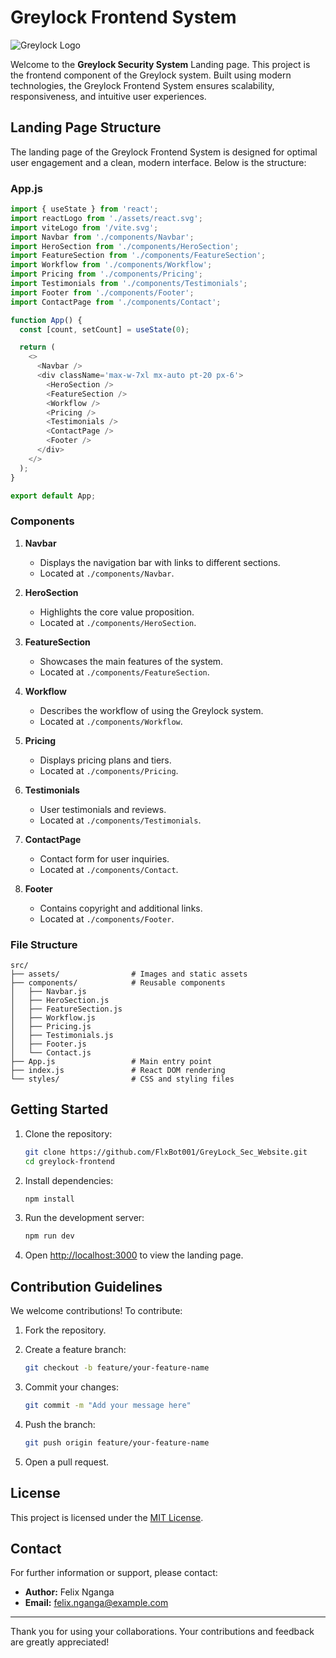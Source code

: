 # Greylock Frontend System

![Greylock Logo](public/images/logo.png)

Welcome to the **Greylock Security System** Landing page. This project is the frontend component of the Greylock system. Built using modern technologies, the Greylock Frontend System ensures scalability, responsiveness, and intuitive user experiences.

## Landing Page Structure

The landing page of the Greylock Frontend System is designed for optimal user engagement and a clean, modern interface. Below is the structure:

### App.js

```javascript
import { useState } from 'react';
import reactLogo from './assets/react.svg';
import viteLogo from '/vite.svg';
import Navbar from './components/Navbar';
import HeroSection from './components/HeroSection';
import FeatureSection from './components/FeatureSection';
import Workflow from './components/Workflow';
import Pricing from './components/Pricing';
import Testimonials from './components/Testimonials';
import Footer from './components/Footer';
import ContactPage from './components/Contact';

function App() {
  const [count, setCount] = useState(0);

  return (
    <>
      <Navbar />
      <div className='max-w-7xl mx-auto pt-20 px-6'>
        <HeroSection />
        <FeatureSection />
        <Workflow />
        <Pricing />
        <Testimonials />
        <ContactPage />
        <Footer />
      </div>
    </>
  );
}

export default App;
```

### Components

1. **Navbar**
   - Displays the navigation bar with links to different sections.
   - Located at `./components/Navbar`.

2. **HeroSection**
   - Highlights the core value proposition.
   - Located at `./components/HeroSection`.

3. **FeatureSection**
   - Showcases the main features of the system.
   - Located at `./components/FeatureSection`.

4. **Workflow**
   - Describes the workflow of using the Greylock system.
   - Located at `./components/Workflow`.

5. **Pricing**
   - Displays pricing plans and tiers.
   - Located at `./components/Pricing`.

6. **Testimonials**
   - User testimonials and reviews.
   - Located at `./components/Testimonials`.

7. **ContactPage**
   - Contact form for user inquiries.
   - Located at `./components/Contact`.

8. **Footer**
   - Contains copyright and additional links.
   - Located at `./components/Footer`.

### File Structure

```plaintext
src/
├── assets/                # Images and static assets
├── components/            # Reusable components
│   ├── Navbar.js
│   ├── HeroSection.js
│   ├── FeatureSection.js
│   ├── Workflow.js
│   ├── Pricing.js
│   ├── Testimonials.js
│   ├── Footer.js
│   └── Contact.js
├── App.js                 # Main entry point
├── index.js               # React DOM rendering
└── styles/                # CSS and styling files
```

## Getting Started

1. Clone the repository:

   ```bash
   git clone https://github.com/FlxBot001/GreyLock_Sec_Website.git
   cd greylock-frontend
   ```

2. Install dependencies:

   ```bash
   npm install
   ```

3. Run the development server:

   ```bash
   npm run dev
   ```

4. Open [http://localhost:3000](http://localhost:3000) to view the landing page.

## Contribution Guidelines

We welcome contributions! To contribute:

1. Fork the repository.
2. Create a feature branch:

   ```bash
   git checkout -b feature/your-feature-name
   ```

3. Commit your changes:

   ```bash
   git commit -m "Add your message here"
   ```

4. Push the branch:

   ```bash
   git push origin feature/your-feature-name
   ```

5. Open a pull request.

## License

This project is licensed under the [MIT License](LICENSE).

## Contact

For further information or support, please contact:

- **Author:** Felix Nganga
- **Email:** felix.nganga@example.com

---

Thank you for using your collaborations. Your contributions and feedback are greatly appreciated!
